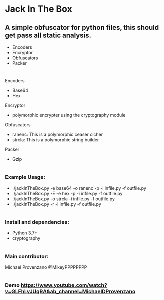 # Jack In The Box


## A simple obfuscator for python files, this should get pass all static analysis.

* Encoders
* Encryptor
* Obfuscators
* Packer
#


Encoders
* Base64
* Hex

Encryptor
* polymorphic encrypter using the cryptography module

Obfuscators
* ranenc:       This is a polymorphic ceaser cicher
* strcla:       This is a polymorphic string builder 

Packer
* Gzip 

#
### Example Usage:

* ./jackInTheBox.py -e base64 -o ranenc -p -i infile.py -f outfile.py
* ./jackInTheBox.py -E -e hex -p -i infile.py -f outfile.py
* ./jackInTheBox.py -o strcla -i infile.py -f outfile.py
* ./jackInTheBox.py -r -i infile.py -f outfile.py

#
### Install and dependencies:
* Python 3.7+
* cryptography
#
### Main contributor:
Michael Provenzano @MikeyPPPPPPPP
#
### Demo https://www.youtube.com/watch?v=GLFhLyJUqRA&ab_channel=MichaelDProvenzano
